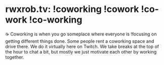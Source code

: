 # rwxrob.tv: !coworking !cowork !co-work !co-working

☕ Coworking is when you go someplace where everyone is !focusing on getting different things done. Some people rent a coworking space and drive there. We do it virtually here on Twitch. We take breaks at the top of the hour to chat a bit, but mostly we just motivate each other by working together.
